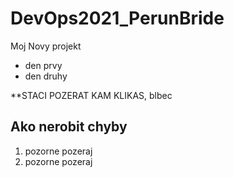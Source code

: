 # DevOps2021_PerunBride

Moj Novy projekt

- den prvy
- den druhy

**STACI POZERAT KAM KLIKAS, blbec

## Ako nerobit chyby

1. pozorne pozeraj
2. pozorne pozeraj


